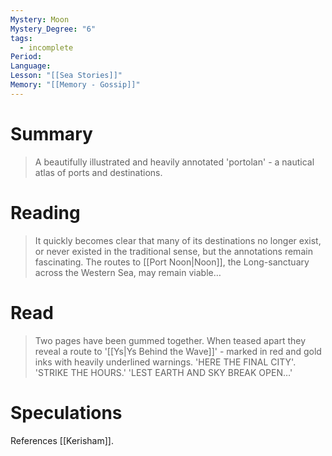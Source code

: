 ```yaml
---
Mystery: Moon
Mystery_Degree: "6"
tags:
  - incomplete
Period: 
Language: 
Lesson: "[[Sea Stories]]"
Memory: "[[Memory - Gossip]]"
---
```

# Summary
> A beautifully illustrated and heavily annotated 'portolan' - a nautical atlas of ports and destinations.
# Reading
> It quickly becomes clear that many of its destinations no longer exist, or never existed in the traditional sense, but the annotations remain fascinating. The routes to [[Port Noon|Noon]], the Long-sanctuary across the Western Sea, may remain viable…
# Read
> Two pages have been gummed together. When teased apart they reveal a route to '[[Ys|Ys Behind the Wave]]' - marked in red and gold inks with heavily underlined warnings. 'HERE THE FINAL CITY'. 'STRIKE THE HOURS.' 'LEST EARTH AND SKY BREAK OPEN…'
# Speculations 
References [[Kerisham]].